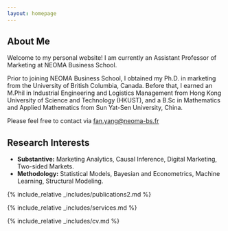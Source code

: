 ```yaml
---
layout: homepage
---
```


## About Me

Welcome to my personal website! I am currently an Assistant Professor of Marketing at NEOMA Business School. 

Prior to joining NEOMA Business School, I obtained my Ph.D. in marketing from the University of British Columbia, Canada. Before that, I earned an M.Phil in Industrial Engineering and Logistics Management from Hong Kong University of Science and Technology (HKUST), and a B.Sc in Mathematics and Applied Mathematics from Sun Yat-Sen University, China. 

Please feel free to contact via fan.yang@neoma-bs.fr

## Research Interests

- **Substantive:** Marketing Analytics, Causal Inference, Digital Marketing, Two-sided Markets.
- **Methodology:** Statistical Models, Bayesian and Econometrics, Machine Learning, Structural Modeling.

{% include_relative _includes/publications2.md %}

{% include_relative _includes/services.md %}

{% include_relative _includes/cv.md %}
